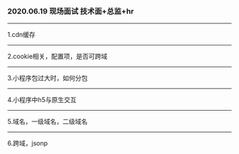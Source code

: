 ### 2020.06.19 现场面试 技术面+总监+hr

---

1.cdn缓存

---

2.cookie相关，配置项，是否可跨域

---

3.小程序包过大时，如何分包

---

4.小程序中h5与原生交互

---

5.域名，一级域名，二级域名

---

6.跨域，jsonp



